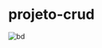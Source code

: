 # projeto-crud
![bd](https://user-images.githubusercontent.com/64817206/145073759-9bf7123e-1ad0-42d1-a93a-5a37f68b7c10.PNG)
